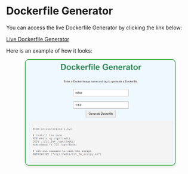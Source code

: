 # Dockerfile Generator

You can access the live Dockerfile Generator by clicking the link below:

[Live Dockerfile Generator](https://nbahador.github.io/Docker_file_generator/)

Here is an example of how it looks:

<p align="center">
  <img src="/assets/docker_file_example.png" alt="Dockerfile Generator Example" width="400" style="border: 2px solid #4CAF50; border-radius: 10px; box-shadow: 0px 4px 6px rgba(0, 0, 0, 0.1);">
</p>
